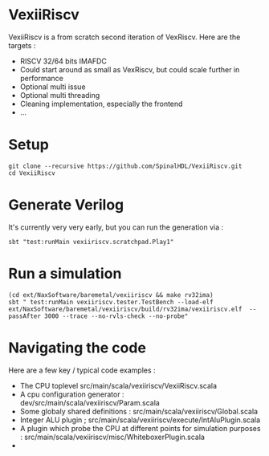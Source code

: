 # VexiiRiscv

VexiiRiscv is a from scratch second iteration of VexRiscv. Here are the targets : 

- RISCV 32/64 bits IMAFDC
- Could start around as small as VexRiscv, but could scale further in performance
- Optional multi issue
- Optional multi threading
- Cleaning implementation, especially the frontend
- ...

# Setup

```shell
git clone --recursive https://github.com/SpinalHDL/VexiiRiscv.git
cd VexiiRiscv
```

# Generate Verilog

It's currently very very early, but you can run the generation via : 

```shell
sbt "test:runMain vexiiriscv.scratchpad.Play1"
```

# Run a simulation

```shell
(cd ext/NaxSoftware/baremetal/vexiiriscv && make rv32ima)
sbt " test:runMain vexiiriscv.tester.TestBench --load-elf ext/NaxSoftware/baremetal/vexiiriscv/build/rv32ima/vexiiriscv.elf  --passAfter 3000 --trace --no-rvls-check --no-probe"
```

# Navigating the code

Here are a few key / typical code examples : 

- The CPU toplevel src/main/scala/vexiiriscv/VexiiRiscv.scala
- A cpu configuration generator : dev/src/main/scala/vexiiriscv/Param.scala
- Some globaly shared definitions : src/main/scala/vexiiriscv/Global.scala
- Integer ALU plugin ; src/main/scala/vexiiriscv/execute/IntAluPlugin.scala
- A plugin which probe the CPU at different points for simulation purposes : src/main/scala/vexiiriscv/misc/WhiteboxerPlugin.scala
- 